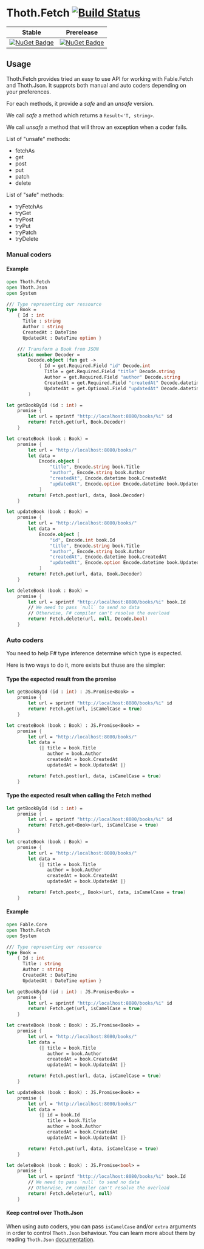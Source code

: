 # Thoth.Fetch [![Build Status](https://dev.azure.com/thoth-org/Thoth.Fetch/_apis/build/status/thoth-org.Thoth.Fetch?branchName=master)](https://dev.azure.com/thoth-org/Thoth.Fetch/_build/latest?definitionId=3&branchName=master)

| Stable | Prerelease
--- | ---
[![NuGet Badge](https://buildstats.info/nuget/Thoth.Fetch)](https://www.nuget.org/packages/Thoth.Fetch/) | [![NuGet Badge](https://buildstats.info/nuget/Thoth.Fetch?includePreReleases=true)](https://www.nuget.org/packages/Thoth.Fetch/)

## Usage

Thoth.Fetch provides tried an easy to use API for working with Fable.Fetch and Thoth.Json. It supprots both manual and auto coders depending on your preferences.

For each methods, it provide a *safe* and an *unsafe* version.

We call *safe* a method which returns a `Result<'T, string>`.

We call *unsafe* a method that will throw an exception when a coder fails.

List of "unsafe" methods:
- fetchAs
- get
- post
- put
- patch
- delete

List of "safe" methods:
- tryFetchAs
- tryGet
- tryPost
- tryPut
- tryPatch
- tryDelete

### Manual coders

#### Example

```fs
open Thoth.Fetch
open Thoth.Json
open System

/// Type representing our ressource
type Book =
    { Id : int
      Title : string
      Author : string
      CreatedAt : DateTime
      UpdatedAt : DateTime option }

    /// Transform a Book from JSON
    static member Decoder =
        Decode.object (fun get ->
            { Id = get.Required.Field "id" Decode.int
              Title = get.Required.Field "title" Decode.string
              Author = get.Required.Field "author" Decode.string
              CreatedAt = get.Required.Field "createdAt" Decode.datetime
              UpdatedAt = get.Optional.Field "updatedAt" Decode.datetime }
        )

let getBookById (id : int) =
    promise {
        let url = sprintf "http://localhost:8080/books/%i" id
        return! Fetch.get(url, Book.Decoder)
    }

let createBook (book : Book) =
    promise {
        let url = "http://localhost:8080/books/"
        let data =
            Encode.object [
                "title", Encode.string book.Title
                "author", Encode.string book.Author
                "createdAt", Encode.datetime book.CreatedAt
                "updatedAt", Encode.option Encode.datetime book.UpdatedAt
            ]
        return! Fetch.post(url, data, Book.Decoder)
    }

let updateBook (book : Book) =
    promise {
        let url = "http://localhost:8080/books/"
        let data =
            Encode.object [
                "id", Encode.int book.Id
                "title", Encode.string book.Title
                "author", Encode.string book.Author
                "createdAt", Encode.datetime book.CreatedAt
                "updatedAt", Encode.option Encode.datetime book.UpdatedAt
            ]
        return! Fetch.put(url, data, Book.Decoder)
    }

let deleteBook (book : Book) =
    promise {
        let url = sprintf "http://localhost:8080/books/%i" book.Id
        // We need to pass `null` to send no data
        // Otherwise, F# compiler can't resolve the overload
        return! Fetch.delete(url, null, Decode.bool)
    }
```

### Auto coders

You need to help F# type inference determine which type is expected.

Here is two ways to do it, more exists but thuse are the simpler:

#### Type the expected result from the promise

```fs
let getBookById (id : int) : JS.Promise<Book> =
    promise {
        let url = sprintf "http://localhost:8080/books/%i" id
        return! Fetch.get(url, isCamelCase = true)
    }

let createBook (book : Book) : JS.Promise<Book> =
    promise {
        let url = "http://localhost:8080/books/"
        let data =
            {| title = book.Title
               author = book.Author
               createdAt = book.CreatedAt
               updatedAt = book.UpdatedAt |}

        return! Fetch.post(url, data, isCamelCase = true)
    }
```

#### Type the expected result when calling the Fetch method
```fs
let getBookById (id : int) =
    promise {
        let url = sprintf "http://localhost:8080/books/%i" id
        return! Fetch.get<Book>(url, isCamelCase = true)
    }

let createBook (book : Book) =
    promise {
        let url = "http://localhost:8080/books/"
        let data =
            {| title = book.Title
               author = book.Author
               createdAt = book.CreatedAt
               updatedAt = book.UpdatedAt |}

        return! Fetch.post<_, Book>(url, data, isCamelCase = true)
    }
```

#### Example

```fs
open Fable.Core
open Thoth.Fetch
open System

/// Type representing our ressource
type Book =
    { Id : int
      Title : string
      Author : string
      CreatedAt : DateTime
      UpdatedAt : DateTime option }

let getBookById (id : int) : JS.Promise<Book> =
    promise {
        let url = sprintf "http://localhost:8080/books/%i" id
        return! Fetch.get(url, isCamelCase = true)
    }

let createBook (book : Book) : JS.Promise<Book> =
    promise {
        let url = "http://localhost:8080/books/"
        let data =
            {| title = book.Title
               author = book.Author
               createdAt = book.CreatedAt
               updatedAt = book.UpdatedAt |}

        return! Fetch.post(url, data, isCamelCase = true)
    }

let updateBook (book : Book) : JS.Promise<Book> =
    promise {
        let url = "http://localhost:8080/books/"
        let data =
            {| id = book.Id
               title = book.Title
               author = book.Author
               createdAt = book.CreatedAt
               updatedAt = book.UpdatedAt |}

        return! Fetch.put(url, data, isCamelCase = true)
    }

let deleteBook (book : Book) : JS.Promise<bool> =
    promise {
        let url = sprintf "http://localhost:8080/books/%i" book.Id
        // We need to pass `null` to send no data
        // Otherwise, F# compiler can't resolve the overload
        return! Fetch.delete(url, null)
    }
```

#### Keep control over Thoth.Json

When using auto coders, you can pass `isCamelCase` and/or `extra` arguments in order to control `Thoth.Json` behaviour. You can learn more about them by reading `Thoth.Json` [documentation](https://mangelmaxime.github.io/Thoth/json/v3.html).
